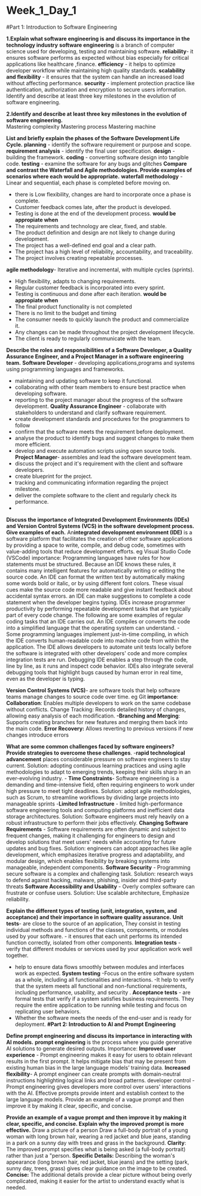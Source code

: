 # Week_1_Day_1
#Part 1: Introduction to Software Engineering

**1.Explain what software engineering is and discuss its importance in the technology industry**
**software engineering** is a branch of computer science used for developing, testing and maintaining software.
**reliability**- it ensures software performs as expected without bias especially for critical applications like healthcare ,finance. 
**efficiency** - it helps to optimize developer workflow while maintaining high quality standards.
**scalability and flexibility** - it ensures that the system can handle an increased load without affecting performance.
**security** - implement protection practice like authentication, authorization and encryption to secure users information. Identify and describe at least three key milestones in the evolution of software engineering.

**2.Identify and describe at least three key milestones in the evolution of software engineering.**  
Mastering complexity
Mastering process
Mastering machine

**List and briefly explain the phases of the Software Development Life Cycle.**
 **planning** - identify the software requirement or purpose and scope.
 **requirement analysis** - identify the final user specification. 
 **design** - building the framework. 
 **coding** - converting software design into tangible code.
 **testing** - examine the software for any bugs and glitches
**Compare and contrast the Waterfall and Agile methodologies.
Provide examples of scenarios where each would be appropriate.**
**waterfall methodology** - Linear and sequential, each phase is completed before moving on. 
- there is Low flexibility,
 changes are hard to incorporate once a phase is complete.
 - Customer feedback comes late, after the product is developed.
 - Testing is done at the end of the development process.
   **would be appropiate when**
  - The requirements and technology are clear, fixed, and stable.
  - The product definition and design are not likely to change during development. 
  - The project has a well-defined end goal and a clear path. 
  - The project has a high level of reliability, accountability, and traceability. 
  - The project involves creating repeatable processes.

**agile methodology**- Iterative and incremental, with multiple cycles (sprints). 
- High flexibility, adapts to changing requirements. 
- Regular customer feedback is incorporated into every sprint. 
- Testing is continuous and done after each iteration.
  **would be appropiate when**
- The final product functionality is not completed
- There is no limit to the budget and timing 
- The consumer needs to quickly launch the product and commercialize it.
- Any changes can be made throughout the project development lifecycle.
- The client is ready to regularly communicate with the  team.

**Describe the roles and responsibilities of a Software Developer, a Quality Assurance Engineer, and a Project Manager in a software engineering team.**
**Software Developer** - developing applications,programs and systems using programming languages and frameworks.
 - maintaining and updating software to keep it functional. 
- collaborating with other team members to ensure best practice when developing software.
 - reporting to the project manager about the progress of the software development.
**Quality Assurance Engineer** - collaborate with stakeholders to understand and clarify software requirement.
 - create development standards and procedures for the programmers to follow
 - confirm that the software meets the requirement before deployment. 
- analyse the product to identify bugs and suggest changes to make them more efficient. 
- develop and execute automation scripts using open source tools.
**Project Manager**- assembles and lead the software development team.
 - discuss the project and it's requirement with the client and software developers.
 - create blueprint for the project.
 - tracking and communicating information regarding the project milestone.
 - deliver the complete software to the client and regularly check its performance.
 - 
**Discuss the importance of Integrated Development Environments (IDEs) and Version Control Systems (VCS) in the software development process.** **Give examples of each.**
An**integrated development environment (IDE)** is a software platform that facilitates the creation of other software applications by providing a space to write, compile, and debug code, sometimes with value-adding tools that reduce development efforts. eg Visual Studio Code (VSCode)
importance:
Programming languages have rules for how statements must be structured. Because an IDE knows these rules, it contains many intelligent features for automatically writing or editing the source code.
An IDE can format the written text by automatically making some words bold or italic, or by using different font colors. These visual cues make the source code more readable and give instant feedback about accidental syntax errors.
an IDE can make suggestions to complete a code statement when the developer begins typing.
IDEs increase programmer productivity by performing repeatable development tasks that are typically part of every code change. The following are some examples of regular coding tasks that an IDE carries out.
An IDE compiles or converts the code into a simplified language that the operating system can understand. - Some programming languages implement just-in-time compiling, in which the IDE converts human-readable code into machine code from within the application.
The IDE allows developers to automate unit tests locally before the software is integrated with other developers' code and more complex integration tests are run.
Debugging IDE enables a step through the code, line by line, as it runs and inspect code behavior. IDEs also integrate several debugging tools that highlight bugs caused by human error in real time, even as the developer is typing.

**Version Control Systems (VCS)**- are software tools that help software teams manage changes to source code over time. eg Git
**importance**:
**Collaboration**: Enables multiple developers to work on the same codebase without conflicts.
Change Tracking: Records detailed history of changes, allowing easy analysis of each modification. 
**-Branching and Merging**: Supports creating branches for new features and merging them back into the main code.
**Error Recovery:** Allows reverting to previous versions if new changes introduce errors

**What are some common challenges faced by software engineers? Provide strategies to overcome these challenges**.
-**rapid technological advancement** places considerable pressure on software engineers to stay current.
 Solution: adopting continuous learning practices and using agile methodologies to adapt to emerging trends, keeping their skills sharp in an ever-evolving industry. -
**Time Constraints**- Software engineering is a demanding and time-intensive field, often requiring engineers to work under high pressure to meet tight deadlines.
 Solution: adopt agile methodologies, such as Scrum, to streamline workflows by dividing large projects into manageable sprints 
-**Limited Infrastructure** - limited high-performance software engineering tools and computing platforms and inefficient data storage architectures. 
 Solution: Software engineers must rely heavily on a robust infrastructure to perform their jobs effectively.
**Changing Software Requirements** - Software requirements are often dynamic and subject to frequent changes, making it challenging for engineers to design and develop solutions that meet users' needs while accounting for future updates and bug fixes. 
Solution: engineers can adopt approaches like agile development, which emphasizes iterative progress and adaptability, and modular design, which enables flexibility by breaking systems into manageable, independent components.
**Software Security** - Programming secure software is a complex and challenging task. 
Solution: research ways to defend against hacking, malware, phishing, insider and third-party threats
**Software Accessibility and Usability** - Overly complex software can frustrate or confuse users. 
Solution: Use scalable architecture, Emphasize reliability.

**Explain the different types of testing (unit, integration, system, and acceptance) and their importance in software quality assurance.**
**Unit tests**- are close to the source of an application, They consist in testing individual methods and functions of the classes, components, or modules used by your software. - it ensures that each unit performs its intended function correctly, isolated from other components.
 **Integration tests** - verify that different modules or services used by your application work well together.
 - help to ensure data flows smoothly between modules and interfaces work as expected.
 **System testing** -Focus on the entire software system as a whole, including all functionalities and interactions.
 -It help to verify that the system meets all functional and non-functional requirements, including performance, usability, and security .
**Acceptance tests** - are formal tests that verify if a system satisfies business requirements. They require the entire application to be running while testing and focus on replicating user behaviors. 
- Whether the software meets the needs of the end-user and is ready for deployment.
**#Part 2: Introduction to AI and Prompt Engineering**

**Define prompt engineering and discuss its importance in interacting with AI models.**
**prompt engineering** is the process where you guide generative AI solutions to generate desired outputs.
Importance:
**Improved user experience** - Prompt engineering makes it easy for users to obtain relevant results in the first prompt. It helps mitigate bias that may be present from existing human bias in the large language models’ training data.
**Increased flexibility**- A prompt engineer can create prompts with domain-neutral instructions highlighting logical links and broad patterns.
developer control - Prompt engineering gives developers more control over users' interactions with the AI. Effective prompts provide intent and establish context to the large language models. Provide an example of a vague prompt and then improve it by making it clear, specific, and concise.

**Provide an example of a vague prompt and then improve it by making it clear, specific, and concise. Explain why the improved prompt is more effective.**
Draw a picture of a person
Draw a full-body portrait of a young woman with long brown hair, wearing a red jacket and blue jeans, standing in a park on a sunny day with trees and grass in the background.
**Clarity**: The improved prompt specifies what is being asked (a full-body portrait) rather than just a "person.
**Specific Details:** Describing the woman's appearance (long brown hair, red jacket, blue jeans) and the setting (park, sunny day, trees, grass) gives clear guidance on the image to be created.
**Concise:** The additional details provide a clear picture without being overly complicated, making it easier for the artist to understand exactly what is needed.
